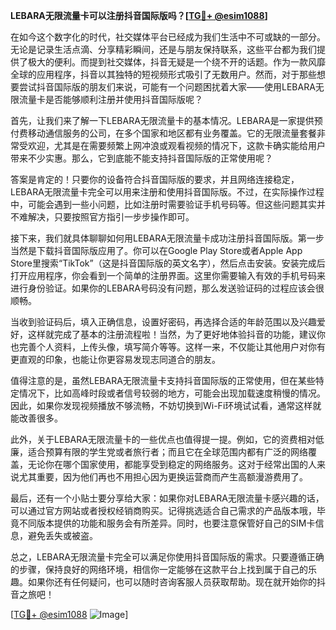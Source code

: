 **LEBARA无限流量卡可以注册抖音国际版吗？[[TG💪+ @esim1088](https://t.me/s/esim1088)]**

在如今这个数字化的时代，社交媒体平台已经成为我们生活中不可或缺的一部分。无论是记录生活点滴、分享精彩瞬间，还是与朋友保持联系，这些平台都为我们提供了极大的便利。而提到社交媒体，抖音无疑是一个绕不开的话题。作为一款风靡全球的应用程序，抖音以其独特的短视频形式吸引了无数用户。然而，对于那些想要尝试抖音国际版的朋友们来说，可能有一个问题困扰着大家——使用LEBARA无限流量卡是否能够顺利注册并使用抖音国际版呢？

首先，让我们来了解一下LEBARA无限流量卡的基本情况。LEBARA是一家提供预付费移动通信服务的公司，在多个国家和地区都有业务覆盖。它的无限流量套餐非常受欢迎，尤其是在需要频繁上网冲浪或观看视频的情况下，这款卡确实能给用户带来不少实惠。那么，它到底能不能支持抖音国际版的正常使用呢？

答案是肯定的！只要你的设备符合抖音国际版的要求，并且网络连接稳定，LEBARA无限流量卡完全可以用来注册和使用抖音国际版。不过，在实际操作过程中，可能会遇到一些小问题，比如注册时需要验证手机号码等。但这些问题其实并不难解决，只要按照官方指引一步步操作即可。

接下来，我们就具体聊聊如何用LEBARA无限流量卡成功注册抖音国际版。第一步当然是下载抖音国际版应用了。你可以在Google Play Store或者Apple App Store里搜索“TikTok”（这是抖音国际版的英文名字），然后点击安装。安装完成后打开应用程序，你会看到一个简单的注册界面。这里你需要输入有效的手机号码来进行身份验证。如果你的LEBARA号码没有问题，那么发送验证码的过程应该会很顺畅。

当收到验证码后，填入正确信息，设置好密码，再选择合适的年龄范围以及兴趣爱好，这样就完成了基本的注册流程啦！当然，为了更好地体验抖音的功能，建议你也完善个人资料，上传头像，填写简介等等。这样一来，不仅能让其他用户对你有更直观的印象，也能让你更容易发现志同道合的朋友。

值得注意的是，虽然LEBARA无限流量卡支持抖音国际版的正常使用，但在某些特定情况下，比如高峰时段或者信号较弱的地方，可能会出现加载速度稍慢的情况。因此，如果你发现视频播放不够流畅，不妨切换到Wi-Fi环境试试看，通常这样就能改善很多。

此外，关于LEBARA无限流量卡的一些优点也值得提一提。例如，它的资费相对低廉，适合预算有限的学生党或者旅行者；而且它在全球范围内都有广泛的网络覆盖，无论你在哪个国家使用，都能享受到稳定的网络服务。这对于经常出国的人来说尤其重要，因为他们再也不用担心因为更换运营商而产生高额漫游费用了。

最后，还有一个小贴士要分享给大家：如果你对LEBARA无限流量卡感兴趣的话，可以通过官方网站或者授权经销商购买。记得挑选适合自己需求的产品版本哦，毕竟不同版本提供的功能和服务会有所差异。同时，也要注意保管好自己的SIM卡信息，避免丢失或被盗。

总之，LEBARA无限流量卡完全可以满足你使用抖音国际版的需求。只要遵循正确的步骤，保持良好的网络环境，相信你一定能够在这款平台上找到属于自己的乐趣。如果你还有任何疑问，也可以随时咨询客服人员获取帮助。现在就开始你的抖音之旅吧！

[[TG💪+ @esim1088](https://t.me/s/esim1088) ![Image](https://i.postimg.cc/4NQfJmqS/Snipaste-2025-05-13-00-14-12.png)]